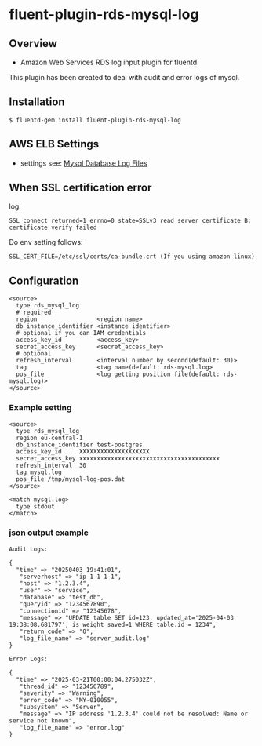 # fluent-plugin-rds-mysql-log

## Overview
- Amazon Web Services RDS log input plugin for fluentd

This plugin has been created to deal with audit and error logs of mysql.

## Installation

    $ fluentd-gem install fluent-plugin-rds-mysql-log

## AWS ELB Settings
- settings see: [Mysql Database Log Files](http://docs.aws.amazon.com/AmazonRDS/latest/UserGuide/USER_LogAccess.Concepts.Mysql.html)

## When SSL certification error
log:
```
SSL_connect returned=1 errno=0 state=SSLv3 read server certificate B: certificate verify failed
```
Do env setting follows:
```
SSL_CERT_FILE=/etc/ssl/certs/ca-bundle.crt (If you using amazon linux)
```

## Configuration

```config
<source>
  type rds_mysql_log
  # required
  region                 <region name>
  db_instance_identifier <instance identifier>
  # optional if you can IAM credentials
  access_key_id          <access_key>
  secret_access_key      <secret_access_key>
  # optional
  refresh_interval       <interval number by second(default: 30)>
  tag                    <tag name(default: rds-mysql.log>
  pos_file               <log getting position file(default: rds-mysql.log)>
</source>
```

### Example setting
```config
<source>
  type rds_mysql_log
  region eu-central-1
  db_instance_identifier test-postgres
  access_key_id     XXXXXXXXXXXXXXXXXXXX
  secret_access_key xxxxxxxxxxxxxxxxxxxxxxxxxxxxxxxxxxxxxxxx
  refresh_interval  30
  tag mysql.log
  pos_file /tmp/mysql-log-pos.dat
</source>

<match mysql.log>
  type stdout
</match>
```

### json output example
```
Audit Logs:

{
  "time" => "20250403 19:41:01",
   "serverhost" => "ip-1-1-1-1",
   "host" => "1.2.3.4",
   "user" => "service",
   "database" => "test_db",
   "queryid" => "1234567890",
   "connectionid" => "12345678",
   "message" => "UPDATE table SET id=123, updated_at='2025-04-03 19:38:08.681797', is_weight_saved=1 WHERE table.id = 1234",
   "return_code" => "0",
   "log_file_name" => "server_audit.log"
}

Error Logs:

{
  "time" => "2025-03-21T00:00:04.275032Z",
   "thread_id" => "123456789",
   "severity" => "Warning",
   "error_code" => "MY-010055",
   "subsystem" => "Server",
   "message" => "IP address '1.2.3.4' could not be resolved: Name or service not known",
   "log_file_name" => "error.log"
}

```

